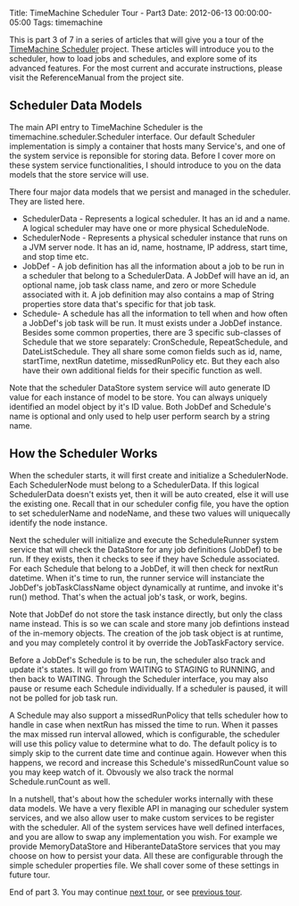 Title: TimeMachine Scheduler Tour - Part3
Date: 2012-06-13 00:00:00-05:00
Tags: timemachine


This is part 3 of 7 in a series of articles that will give you a tour of the [TimeMachine Scheduler](https://bitbucket.org/timemachine/scheduler/wiki/Home) project. These articles will introduce you to the scheduler, how to load jobs and schedules, and explore some of its advanced features. For the most current and accurate instructions, please visit the ReferenceManual from the project site.

## Scheduler Data Models

The main API entry to TimeMachine Scheduler is the timemachine.scheduler.Scheduler interface. Our default Scheduler implementation is simply a container that hosts many Service's, and one of the system service is reponsible for storing data. Before I cover more on these system service functionalities, I should introduce to you on the data models that the store service will use.

There four major data models that we persist and managed in the scheduler. They are listed here.

- SchedulerData - Represents a logical scheduler. It has an id and a name. A logical scheduler may have one or more physical ScheduleNode.
- SchedulerNode - Represents a physical scheduler instance that runs on a JVM server node. It has an id, name, hostname, IP address, start time, and stop time etc.
- JobDef - A job definition has all the information about a job to be run in a scheduler that belong to a SchedulerData. A JobDef will have an id, an optional name, job task class name, and zero or more Schedule associated with it. A job definition may also contains a map of String properties store data that's specific for that job task.
- Schedule- A schedule has all the information to tell when and how often a JobDef's job task will be run. It must exists under a JobDef instance. Besides some common properties, there are 3 specific sub-classes of Schedule that we store separately: CronSchedule, RepeatSchedule, and DateListSchedule. They all share some comon fields such as id, name, startTime, nextRun datetime, missedRunPolicy etc. But they each also have their own additional fields for their specific function as well.

Note that the scheduler DataStore system service will auto generate ID value for each instance of model to be store. You can always uniquely identified an model object by it's ID value. Both JobDef and Schedule's name is optional and only used to help user perform search by a string name.

## How the Scheduler Works 

When the scheduler starts, it will first create and initialize a SchedulerNode. Each SchedulerNode must belong to a SchedulerData. If this logical SchedulerData doesn't exists yet, then it will be auto created, else it will use the existing one. Recall that in our scheduler config file, you have the option to set schedulerName and nodeName, and these two values will uniquecally identify the node instance.

Next the scheduler will initialize and execute the ScheduleRunner system service that will check the DataStore for any job definitions (JobDef) to be run. If they exists, then it checks to see if they have Schedule associated. For each Schedule that belong to a JobDef, it will then check for nextRun datetime. When it's time to run, the runner service will instanciate the JobDef's jobTaskClassName object dynamically at runtime, and invoke it's run() method. That's when the actual job's task, or work, begins.

Note that JobDef do not store the task instance directly, but only the class name instead. This is so we can scale and store many job defintions instead of the in-memory objects. The creation of the job task object is at runtime, and you may completely control it by override the JobTaskFactory service.

Before a JobDef's Schedule is to be run, the scheduler also track and update it's states. It will go from WAITING to STAGING to RUNNING, and then back to WAITING. Through the Scheduler interface, you may also pause or resume each Schedule individually. If a scheduler is paused, it will not be polled for job task run.

A Schedule may also support a missedRunPolicy that tells scheduler how to handle in case when nextRun has missed the time to run. When it passes the max missed run interval allowed, which is configurable, the scheduler will use this policy value to determine what to do. The default policy is to simply skip to the current date time and continue again. However when this happens, we record and increase this Schedule's missedRunCount value so you may keep watch of it. Obvously we also track the normal Schedule.runCount as well.

In a nutshell, that's about how the scheduler works internally with these data models. We have a very flexible API in managing our scheduler system services, and we also allow user to make custom services to be register with the scheduler. All of the system services have well defined interfaces, and you are allow to swap any implementation you wish. For example we provide MemoryDataStore and HiberanteDataStore services that you may choose on how to persist your data. All these are configurable through the simple scheduler properties file. We shall cover some of these settings in future tour.

End of part 3. You may continue [next tour](https://zemian.github.io/2012/06/timemachine-scheduler-tour-part4.html), or see [previous tour](https://zemian.github.io/2012/06/timemachine-scheduler-tour-part2.html).

